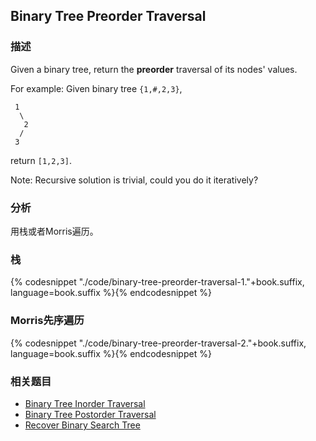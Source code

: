## Binary Tree Preorder Traversal


### 描述

Given a binary tree, return the **preorder** traversal of its nodes' values.

For example:
Given binary tree `{1,#,2,3}`,

```
 1
  \
   2
  /
 3
```

return `[1,2,3]`.

Note: Recursive solution is trivial, could you do it iteratively?


### 分析

用栈或者Morris遍历。


### 栈

{% codesnippet "./code/binary-tree-preorder-traversal-1."+book.suffix, language=book.suffix %}{% endcodesnippet %}


### Morris先序遍历

{% codesnippet "./code/binary-tree-preorder-traversal-2."+book.suffix, language=book.suffix %}{% endcodesnippet %}


### 相关题目

* [Binary Tree Inorder Traversal](binary-tree-inorder-traversal.md)
* [Binary Tree Postorder Traversal](binary-tree-postorder-traversal.md)
* [Recover Binary Search Tree](recover-binary-search-tree.md)
